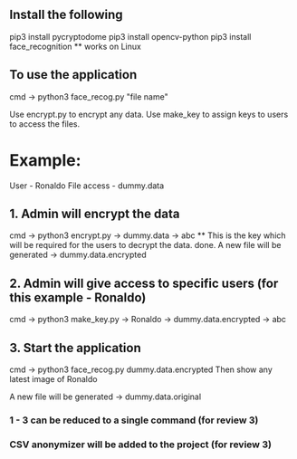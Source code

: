 ## Install the following
pip3 install pycryptodome
pip3 install opencv-python
pip3 install face_recognition           ** works on Linux

## To use the application
cmd -> python3 face_recog.py "file name"

Use encrypt.py to encrypt any data.
Use make_key to assign keys to users to access the files.

# Example: 
User - Ronaldo 
File access - dummy.data

## 1. Admin will encrypt the data
cmd -> python3 encrypt.py
    -> dummy.data
    -> abc                          ** This is the key which will be required for the users to decrypt the data.
done.
A new file will be generated -> dummy.data.encrypted

## 2. Admin will give access to specific users (for this example - Ronaldo)
cmd -> python3 make_key.py
    -> Ronaldo
    -> dummy.data.encrypted
    -> abc

## 3. Start the application 
cmd -> python3 face_recog.py dummy.data.encrypted
Then show any latest image of Ronaldo 

A new file will be generated -> dummy.data.original

### 1 - 3 can be reduced to a single command (for review 3)
### CSV anonymizer will be added to the project (for review 3)


